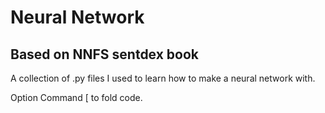 # Neural Network 
## Based on NNFS sentdex book

A collection of .py files I used to learn how to make a neural network with.

Option Command [ to fold code.
